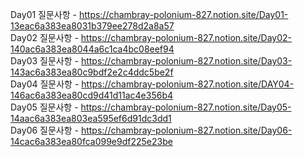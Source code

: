 Day01 질문사항 - https://chambray-polonium-827.notion.site/Day01-13eac6a383ea8031b379ee278d2a8a57 <br>
Day02 질문사항 - https://chambray-polonium-827.notion.site/Day02-140ac6a383ea8044a6c1ca4bc08eef94 <br>
Day03 질문사항 - https://chambray-polonium-827.notion.site/Day03-143ac6a383ea80c9bdf2e2c4ddc5be2f <br>
Day04 질문사항 - https://chambray-polonium-827.notion.site/DAY04-146ac6a383ea80cd9d41d11ac4e356b4 <br>
Day05 질문사항 - https://chambray-polonium-827.notion.site/Day05-14aac6a383ea803ea595ef6d91dc3dd1 <br>
Day06 질문사항 - https://chambray-polonium-827.notion.site/Day06-14cac6a383ea80fca099e9df225e23be <br>